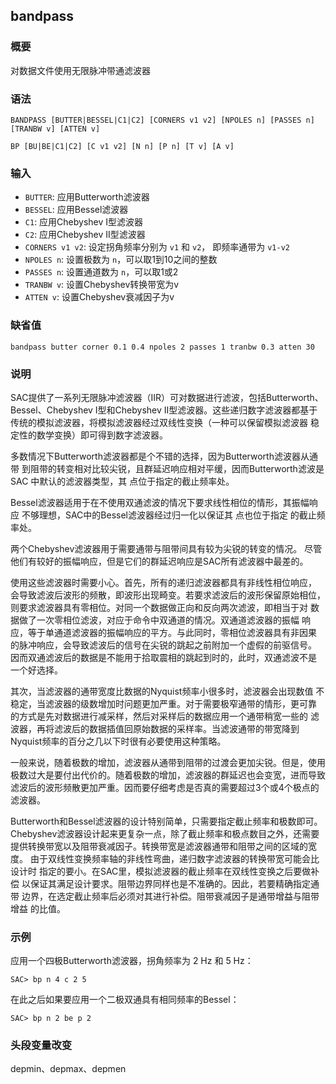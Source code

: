 ## bandpass

### 概要

对数据文件使用无限脉冲带通滤波器

### 语法

``` {.bash}
BANDPASS [BUTTER|BESSEL|C1|C2] [CORNERS v1 v2] [NPOLES n] [PASSES n] [TRANBW v] [ATTEN v]
```
``` {.bash}
BP [BU|BE|C1|C2] [C v1 v2] [N n] [P n] [T v] [A v]
```

### 输入

- `BUTTER`: 应用Butterworth滤波器
- `BESSEL`: 应用Bessel滤波器
- `C1`: 应用Chebyshev I型滤波器
- `C2`: 应用Chebyshev II型滤波器
- `CORNERS v1 v2`: 设定拐角频率分别为 `v1` 和 `v2`， 即频率通带为 `v1-v2`
- `NPOLES n`: 设置极数为 `n`，可以取1到10之间的整数
- `PASSES n`: 设置通道数为 `n`，可以取1或2
- `TRANBW v`: 设置Chebyshev转换带宽为v
- `ATTEN v`: 设置Chebyshev衰减因子为v

### 缺省值

``` {.bash}
bandpass butter corner 0.1 0.4 npoles 2 passes 1 tranbw 0.3 atten 30
```

### 说明

SAC提供了一系列无限脉冲滤波器（IIR）可对数据进行滤波，包括Butterworth、
Bessel、Chebyshev I型和Chebyshev II型滤波器。这些递归数字滤波器都基于
传统的模拟滤波器，将模拟滤波器经过双线性变换（一种可以保留模拟滤波器
稳定性的数学变换）即可得到数字滤波器。

多数情况下Butterworth滤波器都是个不错的选择，因为Butterworth滤波器从通带
到阻带的转变相对比较尖锐，且群延迟响应相对平缓，因而Butterworth滤波是SAC
中默认的滤波器类型，其 点位于指定的截止频率处。

Bessel滤波器适用于在不使用双通滤波的情况下要求线性相位的情形，其振幅响应
不够理想，SAC中的Bessel滤波器经过归一化以保证其 点也位于指定
的截止频率处。

两个Chebyshev滤波器用于需要通带与阻带间具有较为尖锐的转变的情况。
尽管他们有较好的振幅响应，但是它们的群延迟响应是SAC所有滤波器中最差的。

使用这些滤波器时需要小心。首先，所有的递归滤波器都具有非线性相位响应，
会导致滤波后波形的频散，即波形出现畸变。若要求滤波后的波形保留原始相位，
则要求滤波器具有零相位。对同一个数据做正向和反向两次滤波，即相当于对
数据做了一次零相位滤波，对应于命令中双通道的情况。双通道滤波器的振幅
响应，等于单通道滤波器的振幅响应的平方。与此同时，零相位滤波器具有非因果
的脉冲响应，会导致滤波后的信号在尖锐的跳起之前附加一个虚假的前驱信号。
因而双通滤波后的数据是不能用于拾取震相的跳起到时的，此时，双通滤波不是
一个好选择。

其次，当滤波器的通带宽度比数据的Nyquist频率小很多时，滤波器会出现数值
不稳定，当滤波器的级数增加时问题更加严重。对于需要极窄通带的情形，更可靠
的方式是先对数据进行减采样，然后对采样后的数据应用一个通带稍宽一些的
滤波器，再将滤波后的数据插值回原始数据的采样率。当滤波通带的带宽降到
Nyquist频率的百分之几以下时很有必要使用这种策略。

一般来说，随着极数的增加，滤波器从通带到阻带的过渡会更加尖锐。但是，使用
极数过大是要付出代价的。随着极数的增加，滤波器的群延迟也会变宽，进而导致
滤波后的波形频散更加严重。因而要仔细考虑是否真的需要超过3个或4个极点的
滤波器。

Butterworth和Bessel滤波器的设计特别简单，只需要指定截止频率和极数即可。
Chebyshev滤波器设计起来更复杂一点，除了截止频率和极点数目之外，还需要
提供转换带宽以及阻带衰减因子。转换带宽是滤波器通带和阻带之间的区域的宽度。
由于双线性变换频率轴的非线性弯曲，递归数字滤波器的转换带宽可能会比设计时
指定的要小。在SAC里，模拟滤波器的截止频率在双线性变换之后要做补偿
以保证其满足设计要求。阻带边界同样也是不准确的。因此，若要精确指定通带
边界，在选定截止频率后必须对其进行补偿。阻带衰减因子是通带增益与阻带增益
的比值。

### 示例

应用一个四极Butterworth滤波器，拐角频率为 2 Hz 和 5 Hz：

``` {.bash}
SAC> bp n 4 c 2 5
```

在此之后如果要应用一个二极双通具有相同频率的Bessel：

``` {.bash}
SAC> bp n 2 be p 2
```

### 头段变量改变

depmin、depmax、depmen
